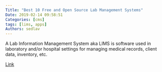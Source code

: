 ```yaml
---
Title: "Best 10 Free and Open Source Lab Management Systems"
Date: 2019-02-14 09:58:51
Categories: [cms]
tags: [lims, apps]
Authors: sedlav
---
```


A Lab Information Management System aka LIMS is software used in laboratory and/or hospital settings for managing medical records, client data, inventory, etc.

[Link](https://www.fossmint.com/open-source-lab-management-systems/)
